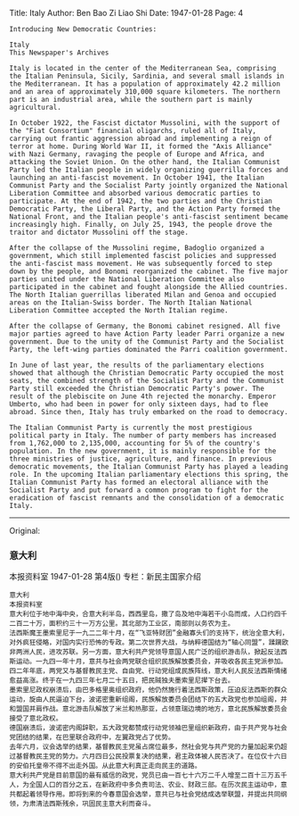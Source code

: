 Title: Italy
Author: Ben Bao Zi Liao Shi
Date: 1947-01-28
Page: 4

    Introducing New Democratic Countries:

    Italy
    This Newspaper's Archives

    Italy is located in the center of the Mediterranean Sea, comprising the Italian Peninsula, Sicily, Sardinia, and several small islands in the Mediterranean. It has a population of approximately 42.2 million and an area of approximately 310,000 square kilometers. The northern part is an industrial area, while the southern part is mainly agricultural.

    In October 1922, the Fascist dictator Mussolini, with the support of the "Fiat Consortium" financial oligarchs, ruled all of Italy, carrying out frantic aggression abroad and implementing a reign of terror at home. During World War II, it formed the "Axis Alliance" with Nazi Germany, ravaging the people of Europe and Africa, and attacking the Soviet Union. On the other hand, the Italian Communist Party led the Italian people in widely organizing guerrilla forces and launching an anti-fascist movement. In October 1941, the Italian Communist Party and the Socialist Party jointly organized the National Liberation Committee and absorbed various democratic parties to participate. At the end of 1942, the two parties and the Christian Democratic Party, the Liberal Party, and the Action Party formed the National Front, and the Italian people's anti-fascist sentiment became increasingly high. Finally, on July 25, 1943, the people drove the traitor and dictator Mussolini off the stage.

    After the collapse of the Mussolini regime, Badoglio organized a government, which still implemented fascist policies and suppressed the anti-fascist mass movement. He was subsequently forced to step down by the people, and Bonomi reorganized the cabinet. The five major parties united under the National Liberation Committee also participated in the cabinet and fought alongside the Allied countries. The North Italian guerrillas liberated Milan and Genoa and occupied areas on the Italian-Swiss border. The North Italian National Liberation Committee accepted the North Italian regime.

    After the collapse of Germany, the Bonomi cabinet resigned. All five major parties agreed to have Action Party leader Parri organize a new government. Due to the unity of the Communist Party and the Socialist Party, the left-wing parties dominated the Parri coalition government.

    In June of last year, the results of the parliamentary elections showed that although the Christian Democratic Party occupied the most seats, the combined strength of the Socialist Party and the Communist Party still exceeded the Christian Democratic Party's power. The result of the plebiscite on June 4th rejected the monarchy. Emperor Umberto, who had been in power for only sixteen days, had to flee abroad. Since then, Italy has truly embarked on the road to democracy.

    The Italian Communist Party is currently the most prestigious political party in Italy. The number of party members has increased from 1,762,000 to 2,135,000, accounting for 5% of the country's population. In the new government, it is mainly responsible for the three ministries of justice, agriculture, and finance. In previous democratic movements, the Italian Communist Party has played a leading role. In the upcoming Italian parliamentary elections this spring, the Italian Communist Party has formed an electoral alliance with the Socialist Party and put forward a common program to fight for the eradication of fascist remnants and the consolidation of a democratic Italy.



<hr /> 

Original: 


### 意大利
本报资料室
1947-01-28
第4版()
专栏：新民主国家介绍

    意大利
    本报资料室
    意大利位于地中海中央，合意大利半岛，西西里岛，撒了岛及地中海若干小岛而成，人口约四千二百二十万，面积约三十一万方公里。其北部为工业区，南部则以务农为主。
    法西斯魔王墨索里尼于一九二二年十月，在“飞亚特财团”金融寡头们的支持下，统治全意大利，对外疯狂侵略，对国内实行恐怖的专政。第二次世界大战，与纳粹德国结为“轴心同盟”，蹂躏欧非两洲人民，进攻苏联。另一方面，意大利共产党领导意国人民广泛的组织游击队，掀起反法西斯运动。一九四一年十月，意共与社会两党联合组织民族解放委员会，并吸收各民主党派参加。四二年年底，两党又与基督教民主党、自由党、行动党组成民族阵线，意大利人民反法西斯情绪愈益高涨。终于在一九四三年七月二十五日，把民贼独夫墨索里尼撵下台去。
    墨索里尼政权崩溃后，由巴多格里奥组织政府，他仍然施行着法西斯政策，压迫反法西斯的群众运动，旋由人民逼迫下台，波诺密重新组阁，民族解放委员会团结下的五大政党也参加组阁，并和盟国并肩作战。意北游击队解放了米兰和热那亚，占领意瑞边境的地方，意北民族解放委员会接受了意北政权。
    德国崩溃后，波诺密内阁辞职，五大政党都赞成行动党领袖巴里组织新政府，由于共产党与社会党团结的结果，在巴里联合政府中，左翼政党占了优势。
    去年六月，议会选举的结果，基督教民主党虽占席位最多，然社会党与共产党的力量加起来仍超过基督教民主党的势力。六月四日公民投票复决的结果，君主政体被人民否决了。在位仅十六日的安伯托皇帝不得不出走外国。从此意大利真正走向民主的道路。
    意大利共产党是目前意国的最有威信的政党，党员已由一百七十六万二千人增至二百十三万五千人，为全国人口的百分之五，在新政府中多负责司法、农业、财政三部。在历次民主运动中，意共都起着领导作用。即将到来的今春意国会选举，意共已与社会党结成选举联盟，并提出共同纲领，为肃清法西斯残余，巩固民主意大利而奋斗。
